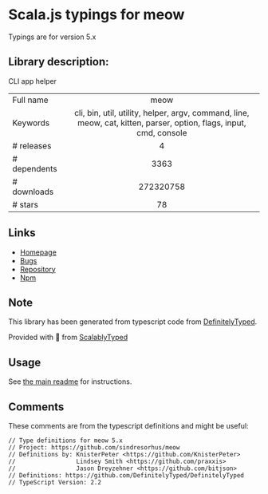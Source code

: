 
# Scala.js typings for meow

Typings are for version 5.x

## Library description:
CLI app helper

|                    |                 |
| ------------------ | :-------------: |
| Full name          | meow |
| Keywords           | cli, bin, util, utility, helper, argv, command, line, meow, cat, kitten, parser, option, flags, input, cmd, console |
| # releases         | 4 |
| # dependents       | 3363 |
| # downloads        | 272320758 |
| # stars            | 78 |

## Links
- [Homepage](https://github.com/sindresorhus/meow#readme)
- [Bugs](https://github.com/sindresorhus/meow/issues)
- [Repository](https://github.com/sindresorhus/meow)
- [Npm](https://www.npmjs.com/package/meow)
    


## Note
This library has been generated from typescript code from [DefinitelyTyped](https://definitelytyped.org).

Provided with :purple_heart: from [ScalablyTyped](https://github.com/oyvindberg/ScalablyTyped)

## Usage
See [the main readme](../../readme.md) for instructions.

## Comments

These comments are from the typescript definitions and might be useful:
```
// Type definitions for meow 5.x
// Project: https://github.com/sindresorhus/meow
// Definitions by: KnisterPeter <https://github.com/KnisterPeter>
//                 Lindsey Smith <https://github.com/praxxis>
//                 Jason Dreyzehner <https://github.com/bitjson>
// Definitions: https://github.com/DefinitelyTyped/DefinitelyTyped
// TypeScript Version: 2.2

```

